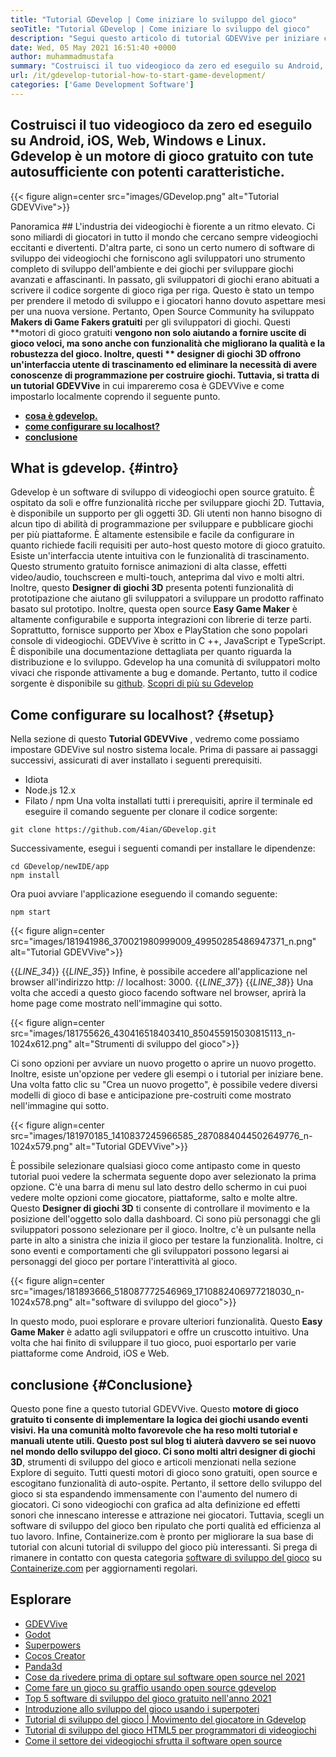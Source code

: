 ```yaml
---
title: "Tutorial GDevelop | Come iniziare lo sviluppo del gioco" 
seoTitle: "Tutorial GDevelop | Come iniziare lo sviluppo del gioco" 
description: "Segui questo articolo di tutorial GDEVVive per iniziare con lo sviluppo dei videogiochi. Gdevelop è ospitato da soli e non richiede abilità di programmazione per iniziare." 
date: Wed, 05 May 2021 16:51:40 +0000
author: muhammadmustafa
summary: "Costruisci il tuo videogioco da zero ed eseguilo su Android, iOS, Web, Windows e Linux. Gdevelop è un motore di gioco gratuito con tute autosufficiente con potenti caratteristiche." 
url: /it/gdevelop-tutorial-how-to-start-game-development/
categories: ['Game Development Software']
---
```


## Costruisci il tuo videogioco da zero ed eseguilo su Android, iOS, Web, Windows e Linux. Gdevelop è un motore di gioco gratuito con tute autosufficiente con potenti caratteristiche.

{{< figure align=center src="images/GDevelop.png" alt="Tutorial GDEVVive">}}


Panoramica ## 
L'industria dei videogiochi è fiorente a un ritmo elevato. Ci sono miliardi di giocatori in tutto il mondo che cercano sempre videogiochi eccitanti e divertenti. D'altra parte, ci sono un certo numero di software di sviluppo dei videogiochi che forniscono agli sviluppatori uno strumento completo di sviluppo dell'ambiente e dei giochi per sviluppare giochi avanzati e affascinanti. In passato, gli sviluppatori di giochi erano abituati a scrivere il codice sorgente di gioco riga per riga. Questo è stato un tempo per prendere il metodo di sviluppo e i giocatori hanno dovuto aspettare mesi per una nuova versione. Pertanto, Open Source Community ha sviluppato  **Makers di Game Fakers gratuiti**  per gli sviluppatori di giochi.
Questi **motori di gioco gratuiti  **vengono non solo aiutando a fornire uscite di gioco veloci, ma sono anche con funzionalità che migliorano la qualità e la robustezza del gioco. Inoltre, questi **  designer di giochi 3D  **offrono un'interfaccia utente di trascinamento ed eliminare la necessità di avere conoscenze di programmazione per costruire giochi. Tuttavia, si tratta di un tutorial**   GDEVVive** in cui impareremo cosa è GDEVVive e come impostarlo localmente coprendo il seguente punto.
  * **[cosa è gdevelop.][1]**
  * **[come configurare su localhost?][2]**
  * **[conclusione][3]**

##  **What is gdevelop.** {#intro}
Gdevelop è un software di sviluppo di videogiochi open source gratuito. È ospitato da soli e offre funzionalità ricche per sviluppare giochi 2D. Tuttavia, è disponibile un supporto per gli oggetti 3D. Gli utenti non hanno bisogno di alcun tipo di abilità di programmazione per sviluppare e pubblicare giochi per più piattaforme. È altamente estensibile e facile da configurare in quanto richiede facili requisiti per auto-host questo motore di gioco gratuito. Esiste un'interfaccia utente intuitiva con le funzionalità di trascinamento. Questo strumento gratuito fornisce animazioni di alta classe, effetti video/audio, touchscreen e multi-touch, anteprima dal vivo e molti altri. Inoltre, questo  **Designer di giochi 3D**  presenta potenti funzionalità di prototipazione che aiutano gli sviluppatori a sviluppare un prodotto raffinato basato sul prototipo.
Inoltre, questa open source  **Easy Game Maker**  è altamente configurabile e supporta integrazioni con librerie di terze parti. Soprattutto, fornisce supporto per Xbox e PlayStation che sono popolari console di videogiochi. GDEVVive è scritto in C ++, JavaScript e TypeScript. È disponibile una documentazione dettagliata per quanto riguarda la distribuzione e lo sviluppo. Gdevelop ha una comunità di sviluppatori molto vivaci che risponde attivamente a bug e domande. Pertanto, tutto il codice sorgente è disponibile su [github][4].
[Scopri di più su Gdevelop][5]

##  **Come configurare su localhost?** {#setup}
Nella sezione di questo  **Tutorial GDEVVive** , vedremo come possiamo impostare GDEVive sul nostro sistema locale. Prima di passare ai passaggi successivi, assicurati di aver installato i seguenti prerequisiti.
  * Idiota
  * Node.js 12.x
  * Filato / npm
Una volta installati tutti i prerequisiti, aprire il terminale ed eseguire il comando seguente per clonare il codice sorgente:
```
git clone https://github.com/4ian/GDevelop.git
```
Successivamente, esegui i seguenti comandi per installare le dipendenze:
```
cd GDevelop/newIDE/app
npm install
```
Ora puoi avviare l'applicazione eseguendo il comando seguente:
```
npm start
```

{{< figure align=center src="images/181941986_370021980999009_49950285486947371_n.png" alt="Tutorial GDEVVive">}}

{{_LINE_34_}}
{{_LINE_35_}}
    Infine, è possibile accedere all'applicazione nel browser all'indirizzo http: // localhost: 3000.
{{_LINE_37_}}
{{_LINE_38_}}
Una volta che accedi a questo gioco facendo software nel browser, aprirà la home page come mostrato nell'immagine qui sotto.

{{< figure align=center src="images/181755626_430416518403410_850455915030815113_n-1024x612.png" alt="Strumenti di sviluppo del gioco">}}

Ci sono opzioni per avviare un nuovo progetto o aprire un nuovo progetto. Inoltre, esiste un'opzione per vedere gli esempi o i tutorial per iniziare bene.
Una volta fatto clic su "Crea un nuovo progetto", è possibile vedere diversi modelli di gioco di base e anticipazione pre-costruiti come mostrato nell'immagine qui sotto.

{{< figure align=center src="images/181970185_1410837245966585_2870884044502649776_n-1024x579.png" alt="Tutorial GDEVVive">}}

È possibile selezionare qualsiasi gioco come antipasto come in questo tutorial puoi vedere la schermata seguente dopo aver selezionato la prima opzione. C'è una barra di menu sul lato destro dello schermo in cui puoi vedere molte opzioni come giocatore, piattaforme, salto e molte altre. Questo  **Designer di giochi 3D**  ti consente di controllare il movimento e la posizione dell'oggetto solo dalla dashboard. Ci sono più personaggi che gli sviluppatori possono selezionare per il gioco. Inoltre, c'è un pulsante nella parte in alto a sinistra che inizia il gioco per testare la funzionalità. Inoltre, ci sono eventi e comportamenti che gli sviluppatori possono legarsi ai personaggi del gioco per portare l'interattività al gioco.

{{< figure align=center src="images/181893666_518087772546969_1710882406977218030_n-1024x578.png" alt="software di sviluppo del gioco">}}

In questo modo, puoi esplorare e provare ulteriori funzionalità. Questo  **Easy Game Maker**  è adatto agli sviluppatori e offre un cruscotto intuitivo. Una volta che hai finito di sviluppare il tuo gioco, puoi esportarlo per varie piattaforme come Android, iOS e Web.

##  **conclusione** {#Conclusione}
Questo pone fine a questo tutorial GDEVVive. Questo **motore di gioco gratuito  **ti consente di implementare la logica dei giochi usando eventi visivi. Ha una comunità molto favorevole che ha reso molti tutorial e manuali utente utili. Questo post sul blog ti aiuterà davvero se sei nuovo nel mondo dello sviluppo del gioco. Ci sono molti altri**   designer di giochi 3D**, strumenti di sviluppo del gioco e articoli menzionati nella sezione Explore di seguito. Tutti questi motori di gioco sono gratuiti, open source e escogitano funzionalità di auto-ospite. Pertanto, il settore dello sviluppo del gioco si sta espandendo immensamente con l'aumento del numero di giocatori. Ci sono videogiochi con grafica ad alta definizione ed effetti sonori che innescano interesse e attrazione nei giocatori. Tuttavia, scegli un software di sviluppo del gioco ben ripulato che porti qualità ed efficienza al tuo lavoro.
Infine, Containerize.com è pronto per migliorare la sua base di tutorial con alcuni tutorial di sviluppo del gioco più interessanti. Si prega di rimanere in contatto con questa categoria [software di sviluppo del gioco][6] su [Containerize.com][7] per aggiornamenti regolari.

## Esplorare
  * [GDEVVive][8]
  * [Godot][9]
  * [Superpowers][10]
  * [Cocos Creator][11]
  * [Panda3d][12]
  * [Cose da rivedere prima di optare sul software open source nel 2021][13]
  * [Come fare un gioco su graffio usando open source gdevelop][14]
  * [Top 5 software di sviluppo del gioco gratuito nell'anno 2021][15]
  * [Introduzione allo sviluppo del gioco usando i superpoteri][16]
  * [Tutorial di sviluppo del gioco | Movimento del giocatore in Gdevelop][17]
  * [Tutorial di sviluppo del gioco HTML5 per programmatori di videogiochi][18]
  * [Come il settore dei videogiochi sfrutta il software open source][19]

  
[1]: #intro
[2]: #setup
[3]: #Conclusion
[4]: https://github.com/4ian/GDevelop
[5]: https://gdevelop-app.com/
[6]: https://products.containerize.com/game-development-software
[7]: https://www.containerize.com/
[8]: https://products.containerize.com/game-development-software/gdevelop/
[9]: https://products.containerize.com/game-development-software/godot/
[10]: https://products.containerize.com/game-development-software/superpowers/
[11]: https://products.containerize.com/game-development-software/cocos-creator/
[12]: https://products.containerize.com/game-development-software/panda3d/
[13]: https://blog.containerize.com/cmdb-software/things-to-review-before-opting-open-source-software-in-2021/
[14]: https://blog.containerize.com/game-development-software/how-to-make-a-game-on-scratch-using-open-source-gdevelop/
[15]: https://blog.containerize.com/game-development-software/top-5-free-game-development-software-in-the-year-2021/
[16]: https://blog.containerize.com/game-development-software/superpowers-animation-getting-started-with-game-development/
[17]: https://blog.containerize.com/game-development-software/game-development-tutorial-player-movement-in-gdevelop/
[18]: https://blog.containerize.com/2021/05/19/html5-game-development-tutorial-for-video-game-programmers/
[19]: https://blog.containerize.com/2021/05/07/how-video-gaming-industry-leveraging-open-source-software/
